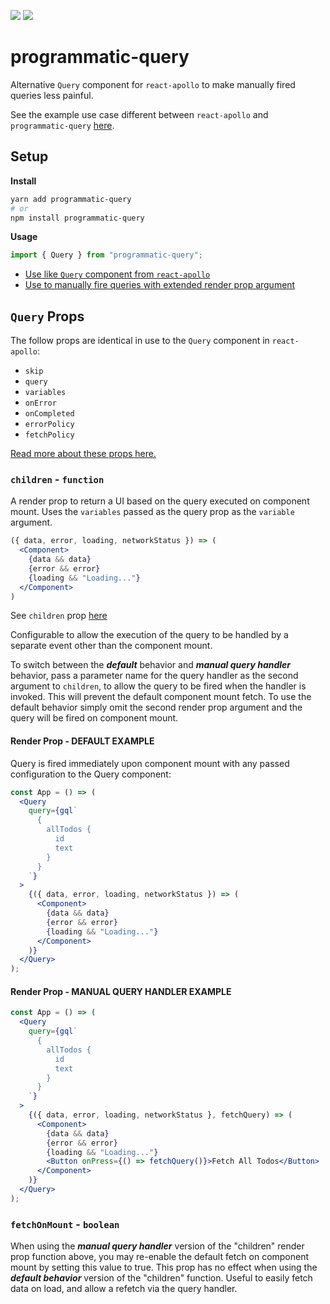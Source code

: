 ![](https://img.shields.io/npm/v/programmatic-query.svg?colorB=%232ecc71)
![](https://img.shields.io/bundlephobia/min/programmatic-query.svg?colorB=%233498db)

# programmatic-query

Alternative `Query` component for `react-apollo` to make manually fired queries less painful.

See the example use case different between `react-apollo` and `programmatic-query` [here](https://github.com/isaiahgrey93/programmatic-query/blob/master/example/src/App.tsx).

## Setup

**Install**

```bash
yarn add programmatic-query
# or
npm install programmatic-query
```

**Usage**

```javascript
import { Query } from "programmatic-query";
```

- [Use like `Query` component from `react-apollo` ](https://github.com/isaiahgrey93/programmatic-query#render-prop---result-only)
- [Use to manually fire queries with extended render prop argument](https://github.com/isaiahgrey93/programmatic-query#render-prop---with-query-handler)

## `Query` Props

The follow props are identical in use to the `Query` component in `react-apollo`:

- `skip`
- `query`
- `variables`
- `onError`
- `onCompleted`
- `errorPolicy`
- `fetchPolicy`

[Read more about these props here.](https://www.apollographql.com/docs/react/essentials/queries.html#props)

### `children` - `function`

A render prop to return a UI based on the query executed on component mount.
Uses the `variables` passed as the query prop as the `variable` argument.

```jsx
({ data, error, loading, networkStatus }) => (
  <Component>
    {data && data}
    {error && error}
    {loading && "Loading..."}
  </Component>
)
```

See `children` prop [here](https://www.apollographql.com/docs/react/api/react-apollo.html#query-props)

Configurable to allow the execution of the query to be handled by a separate event other than the component mount.

To switch between the **_default_** behavior and **_manual query handler_** behavior, pass a parameter name for the query handler as the second argument to `children`, to allow the query to be fired when the handler is invoked. This will prevent the default component mount fetch.
To use the default behavior simply omit the second render prop argument and the query will be fired on component mount.

#### Render Prop - **DEFAULT EXAMPLE**

Query is fired immediately upon component mount with any passed configuration to the Query component:

```jsx
const App = () => (
  <Query
    query={gql`
      {
        allTodos {
          id
          text
        }
      }
    `}
  >
    {({ data, error, loading, networkStatus }) => (
      <Component>
        {data && data}
        {error && error}
        {loading && "Loading..."}
      </Component>
    )}
  </Query>
);
```

#### Render Prop - **MANUAL QUERY HANDLER EXAMPLE**

```jsx
const App = () => (
  <Query
    query={gql`
      {
        allTodos {
          id
          text
        }
      }
    `}
  >
    {({ data, error, loading, networkStatus }, fetchQuery) => (
      <Component>
        {data && data}
        {error && error}
        {loading && "Loading..."}
        <Button onPress={() => fetchQuery()}>Fetch All Todos</Button>
      </Component>
    )}
  </Query>
);
```

### `fetchOnMount` - `boolean`

When using the **_manual query handler_** version of the "children" render prop function above, you may re-enable the default fetch on component mount by setting this value to true. This prop has no effect when using the **_default behavior_** version of the "children" function. Useful to easily fetch data on load, and allow a refetch via the query handler.
